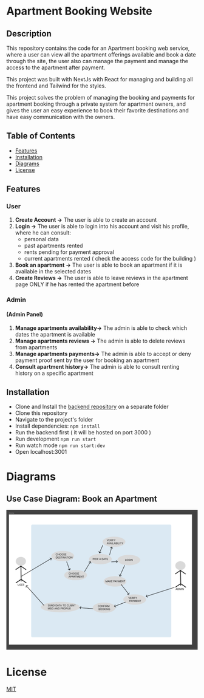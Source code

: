 # Apartment Booking Website

## Description

This repository contains the code for an Apartment booking web service, where a user can view all the apartment offerings available and book a date through the site, the user also can manage the payment and manage the access to the apartment after payment.

This project was built with NextJs with React for managing and building all the frontend and Tailwind for the styles.

This project solves the problem of managing the booking and payments for apartment booking through a private system for apartment owners, and gives the user an easy experience to book their favorite destinations and have easy communication with the owners.

## Table of Contents

- [Features](#features)
- [Installation](#installation)
- [Diagrams](#diagrams)
- [License](#license)

## Features

### User

1. **Create Account ->** The user is able to create an account
2. **Login ->** The user is able to login into his account and visit his profile, where he can consult:
   - personal data
   - past apartments rented
   - rents pending for payment approval
   - current apartments rented ( check the access code for the building )
3. **Book an apartment ->** The user is able to book an apartment if it is available in the selected dates
4. **Create Reviews ->** The user is able to leave reviews in the apartment page ONLY if he has rented the apartment before

### Admin

#### (Admin Panel)

1. **Manage apartments availability->** The admin is able to check which dates the apartment is available
2. **Manage apartments reviews ->** The admin is able to delete reviews from apartments
3. **Manage apartments payments->** The admin is able to accept or deny payment proof sent by the user for booking an apartment
4. **Consult apartment history->** The admin is able to consult renting history on a specific apartment

## Installation

- Clone and Install the [backend repository](https://github.com/biccsdev/apartmentRentingBackend) on a separate folder
- Clone this repository
- Navigate to the project's folder
- Install dependencies: `npm install`
- Run the backend first ( it will be hosted on port 3000 )
- Run development `npm run start`
- Run watch mode `npm run start:dev`
- Open localhost:3001

# Diagrams

## Use Case Diagram: Book an Apartment

![usecase](/public/diagram.png)

# License

[MIT](https://mit-license.org/)
